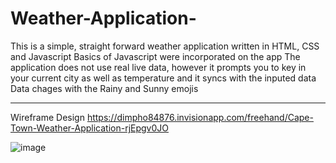 # Weather-Application-
This is a simple, straight forward weather application written in HTML, CSS and Javascript 
Basics of Javascript were incorporated on the app
The application does not use real live data, however it prompts you to key in your current city as well as temperature and it syncs with the inputed data
Data chages with the Rainy and Sunny emojis

****

Wireframe Design
https://dimpho84876.invisionapp.com/freehand/Cape-Town-Weather-Application-rjEpgv0JO

![image](https://github.com/Dimpho-Mokoena/Weather-Application-/assets/130166726/307d849f-aaeb-4d70-922e-92496602e177)
